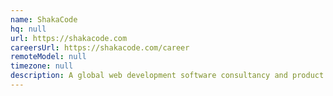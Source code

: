 ```yaml
---
name: ShakaCode
hq: null
url: https://shakacode.com
careersUrl: https://shakacode.com/career
remoteModel: null
timezone: null
description: A global web development software consultancy and product company.
---
```

